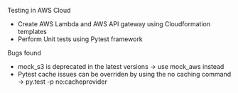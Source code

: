 Testing in AWS Cloud

- Create AWS Lambda and AWS API gateway using Cloudformation templates
- Perform Unit tests using Pytest framework

Bugs found
- mock_s3 is deprecated in the latest versions -> use mock_aws instead
- Pytest cache issues can be overriden by using the no caching command -> py.test -p no:cacheprovider

